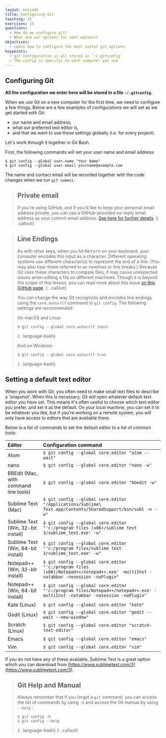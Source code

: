 ```yaml
---
layout: episode
title: Configuring Git
teaching: 15
exercises: 15
questions:
  - How do we configure git?
  - What are our options for text editors?
objectives:
  - Learn how to configure the most useful git options.
keypoints:
  - git configuration is all stored in `~/.gitconfig`
  - The config is specific to each computer you use
---
```



## Configuring Git

**All the configuration we enter here will be stored in a file `~/.gitconfig`.**

When we use Git on a new computer for the first time,
we need to configure a few things. Below are a few examples
of configurations we will set as we get started with Git:

*   our name and email address,
*   what our preferred text editor is,
*   and that we want to use these settings globally (i.e. for every project).

Let's work through it together in Git Bash.

First, the following commands will set your user name and email address:

```shell
$ git config --global user.name "Your Name"
$ git config --global user.email yourname@example.com
```

The name and contact email will be recorded together with the code changes when we run `git commit`.

> ## Private email
>
> If you're using GitHub, and if you'd like to keep your personal email address private, 
> you can use a GitHub-provided no-reply email address as your commit email address. 
> [See here for further details](https://help.github.com/articles/about-commit-email-addresses/).
{: .callout}

> ## Line Endings
>
> As with other keys, when you hit <kbd>Return</kbd> on your keyboard,
> your computer encodes this input as a character.
> Different operating systems use different character(s) to represent the end of a line.
> (You may also hear these referred to as newlines or line breaks.)
> Because Git uses these characters to compare files,
> it may cause unexpected issues when editing a file on different machines. 
> Though it is beyond the scope of this lesson, you can read more about this issue 
> [on this GitHub page](https://help.github.com/articles/dealing-with-line-endings/).
{: .callout}
>
> You can change the way Git recognizes and encodes line endings
> using the `core.autocrlf` command to `git config`.
> The following settings are recommended:
>
> On macOS and Linux:
>
> ~~~
> $ git config --global core.autocrlf input
> ~~~
> {: .language-bash}
>
> And on Windows:
>
> ~~~
> $ git config --global core.autocrlf true
> ~~~
> {: .language-bash}
> 

## Setting a default text editor

When you work with Git, you often need to make small text files to describe a 'snapshot'. When this is necessary, Git will open whatever default text editor you have set. 
This means it's often useful to choose which text editor you prefer, and set it as the default. On your local machine, you can set it to be whatever you like, but if you're working on a remote system, you will only have access to editors that are available there.

Below is a list of commands to set the default editor to a list of common tools:

| Editor             | Configuration command                            |
|:-------------------|:-------------------------------------------------|
| Atom | `$ git config --global core.editor "atom --wait"`|
| nano               | `$ git config --global core.editor "nano -w"`    |
| BBEdit (Mac, with command line tools) | `$ git config --global core.editor "bbedit -w"`    |
| Sublime Text (Mac) | `$ git config --global core.editor "/Applications/Sublime\ Text.app/Contents/SharedSupport/bin/subl -n -w"` |
| Sublime Text (Win, 32-bit install) | `$ git config --global core.editor "'c:/program files (x86)/sublime text 3/sublime_text.exe' -w"` |
| Sublime Text (Win, 64-bit install) | `$ git config --global core.editor "'c:/program files/sublime text 3/sublime_text.exe' -w"` |
| Notepad++ (Win, 32-bit install)    | `$ git config --global core.editor "'c:/program files (x86)/Notepad++/notepad++.exe' -multiInst -notabbar -nosession -noPlugin"`|
| Notepad++ (Win, 64-bit install)    | `$ git config --global core.editor "'c:/program files/Notepad++/notepad++.exe' -multiInst -notabbar -nosession -noPlugin"`|
| Kate (Linux)       | `$ git config --global core.editor "kate"`       |
| Gedit (Linux)      | `$ git config --global core.editor "gedit --wait --new-window"`   |
| Scratch (Linux)       | `$ git config --global core.editor "scratch-text-editor"`  |
| Emacs              | `$ git config --global core.editor "emacs"`   |
| Vim                | `$ git config --global core.editor "vim"`   |

If you do not have any of these available, Sublime Text is a great option which you can download from [https://www.sublimetext.com/3](https://www.sublimetext.com/3).

> ## Git Help and Manual
>
> Always remember that if you forget a `git` command, you can access the list of commands by using `-h` and access the Git manual by using `--help` :
>
> ~~~
> $ git config -h
> $ git config --help
> ~~~
> {: .language-bash}
{: .callout}



